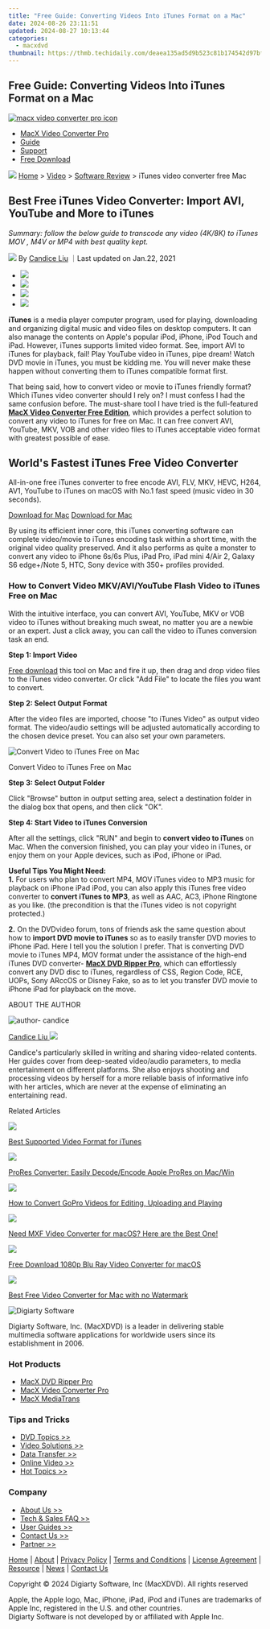 ```yaml
---
title: "Free Guide: Converting Videos Into iTunes Format on a Mac"
date: 2024-08-26 23:11:51
updated: 2024-08-27 10:13:44
categories:
  - macxdvd
thumbnail: https://thmb.techidaily.com/deaea135ad5d9b523c81b174542d97bf19684476eed26249d5d0957bb4c9f421.jpg
---
```


## Free Guide: Converting Videos Into iTunes Format on a Mac

[![macx video converter pro icon](https://www.macxdvd.com/mac-dvd-video-converter-how-to/../image-style/new-seo/icon11.png)](https://tools.techidaily.com/macxdvd/products/)

* [MacX Video Converter Pro](https://tools.techidaily.com/macxdvd/products/)
* [Guide](https://tools.techidaily.com/macxdvd/products/)
* [Support](https://tools.techidaily.com/macxdvd/products/)
* [Free Download](https://tools.techidaily.com/macxdvd/products/)



![](https://www.macxdvd.com/mac-dvd-video-converter-how-to/../image-style/new-seo/icon7.png) [Home](https://tools.techidaily.com/macxdvd/products/) \> [Video](https://tools.techidaily.com/macxdvd/products/) \> [Software Review](https://tools.techidaily.com/macxdvd/products/) \> iTunes video converter free Mac

## Best Free iTunes Video Converter: Import AVI, YouTube and More to iTunes



_Summary: follow the below guide to transcode any video (4K/8K) to iTunes MOV , M4V or MP4 with best quality kept._

![](https://www.macxdvd.com/mac-dvd-video-converter-how-to/../image-style/new-seo/icon6.png) By [Candice Liu](https://tools.techidaily.com/macxdvd/products/) ｜Last updated on Jan.22, 2021

* [![](https://www.macxdvd.com/mac-dvd-video-converter-how-to/../image-style/new-seo/share-fa.jpg)](https://www.facebook.com/sharer/sharer.php?u=https://www.macxdvd.com/mac-dvd-video-converter-how-to/itunes-video-converter-free-mac-lion-included.htm)
* [![](https://www.macxdvd.com/mac-dvd-video-converter-how-to/../image-style/new-seo/share-tw.jpg)](https://twitter.com/intent/tweet?url=https://www.macxdvd.com/mac-dvd-video-converter-how-to/itunes-video-converter-free-mac-lion-included.htm)
* [![](https://www.macxdvd.com/mac-dvd-video-converter-how-to/../image-style/new-seo/share-email.jpg)](https://www.macxdvd.com/mac-dvd-video-converter-how-to/mailto:info@example.com?&subject=&body=https://www.macxdvd.com/mac-dvd-video-converter-how-to/itunes-video-converter-free-mac-lion-included.htm)
* [![](https://www.macxdvd.com/mac-dvd-video-converter-how-to/../image-style/new-seo/share-in.jpg)](https://www.linkedin.com/shareArticle?mini=true&url=https://www.macxdvd.com/mac-dvd-video-converter-how-to/itunes-video-converter-free-mac-lion-included.htm&title=&summary=https://www.macxdvd.com/mac-dvd-video-converter-how-to/itunes-video-converter-free-mac-lion-included.htm&source=)

**iTunes** is a media player computer program, used for playing, downloading and organizing digital music and video files on desktop computers. It can also manage the contents on Apple's popular iPod, iPhone, iPod Touch and iPad. However, iTunes supports limited video format. See, import AVI to iTunes for playback, fail! Play YouTube video in iTunes, pipe dream! Watch DVD movie in iTunes, you must be kidding me. You will never make these happen without converting them to iTunes compatible format first. 

That being said, how to convert video or movie to iTunes friendly format? Which iTunes video converter should I rely on? I must confess I had the same confusion before. The must-share tool I have tried is the full-featured [**MacX Video Converter Free Edition**](https://tools.techidaily.com/macxdvd/products/), which provides a perfect solution to convert any video to iTunes for free on Mac. It can free convert AVI, YouTube, MKV, VOB and other video files to iTunes acceptable video format with greatest possible of ease. 

## World's Fastest iTunes Free Video Converter 

All-in-one free iTunes converter to free encode AVI, FLV, MKV, HEVC, H264, AV1, YouTube to iTunes on macOS with No.1 fast speed (music video in 30 seconds). 

[Download for Mac](https://tools.techidaily.com/macxdvd/products/) [Download for Mac](https://tools.techidaily.com/macxdvd/products/) 

By using its efficient inner core, this iTunes converting software can complete video/movie to iTunes encoding task within a short time, with the original video quality preserved. And it also performs as quite a monster to convert any video to iPhone 6s/6s Plus, iPad Pro, iPad mini 4/Air 2, Galaxy S6 edge+/Note 5, HTC, Sony device with 350+ profiles provided. 

### How to Convert Video MKV/AVI/YouTube Flash Video to iTunes Free on Mac 

With the intuitive interface, you can convert AVI, YouTube, MKV or VOB video to iTunes without breaking much sweat, no matter you are a newbie or an expert. Just a click away, you can call the video to iTunes conversion task an end. 

**Step 1: Import Video**

[Free download](https://tools.techidaily.com/macxdvd/products/) this tool on Mac and fire it up, then drag and drop video files to the iTunes video converter. Or click "Add File" to locate the files you want to convert.

**Step 2: Select Output Format**

After the video files are imported, choose "to iTunes Video" as output video format. The video/audio settings will be adjusted automatically according to the chosen device preset. You can also set your own parameters.

![Convert Video to iTunes Free on Mac](https://www.macxdvd.com/mac-dvd-video-converter-how-to/article-image/ll-mvcpfe-123101.png) 

Convert Video to iTunes Free on Mac

**Step 3: Select Output Folder**

Click "Browse" button in output setting area, select a destination folder in the dialog box that opens, and then click "OK".

**Step 4: Start Video to iTunes Conversion**

After all the settings, click "RUN" and begin to **convert video to iTunes** on Mac. When the conversion finished, you can play your video in iTunes, or enjoy them on your Apple devices, such as iPod, iPhone or iPad.

**Useful Tips You Might Need:**  
**1.** For users who plan to convert MP4, MOV iTunes video to MP3 music for playback on iPhone iPad iPod, you can also apply this iTunes free video converter to **convert iTunes to MP3**, as well as AAC, AC3, iPhone Ringtone as you like. (the precondition is that the iTunes video is not copyright protected.)

**2.** On the DVDvideo forum, tons of friends ask the same question about how to **import DVD movie to iTunes** so as to easily transfer DVD movies to iPhone iPad. Here I tell you the solution I prefer. That is converting DVD movie to iTunes MP4, MOV format under the assistance of the high-end iTunes DVD converter- [**MacX DVD Ripper Pro**](https://tools.techidaily.com/macxdvd/products/), which can effortlessly convert any DVD disc to iTunes, regardless of CSS, Region Code, RCE, UOPs, Sony ARccOS or Disney Fake, so as to let you transfer DVD movie to iPhone iPad for playback on the move. 

ABOUT THE AUTHOR

![author- candice](https://www.macxdvd.com/mac-dvd-video-converter-how-to/../image-style/new-seo/candice.png) 

[Candice Liu ![](https://www.macxdvd.com/mac-dvd-video-converter-how-to/../image-style/new-seo/share-in1.jpg)](https://www.linkedin.com/in/candice-liu-444483a3/) 

Candice's particularly skilled in writing and sharing video-related contents. Her guides cover from deep-seated video/audio parameters, to media entertainment on different platforms. She also enjoys shooting and processing videos by herself for a more reliable basis of informative info with her articles, which are never at the expense of eliminating an entertaining read.



Related Articles

![](https://www.macxdvd.com/mac-dvd-video-converter-how-to/../image-style/new-seo/pic7.jpg)

[Best Supported Video Format for iTunes](https://tools.techidaily.com/macxdvd/products/) 

![](https://www.macxdvd.com/mac-dvd-video-converter-how-to/../image-style/new-seo/pic6.jpg)

[ProRes Converter: Easily Decode/Encode Apple ProRes on Mac/Win](https://tools.techidaily.com/macxdvd/products/) 

![](https://www.macxdvd.com/mac-dvd-video-converter-how-to/../image-style/new-seo/pic5.jpg)

[How to Convert GoPro Videos for Editing, Uploading and Playing](https://tools.techidaily.com/macxdvd/products/) 

![](https://www.macxdvd.com/mac-dvd-video-converter-how-to/../image-style/new-seo/pic4.jpg)

[Need MXF Video Converter for macOS? Here are the Best One!](https://tools.techidaily.com/macxdvd/products/) 

![](https://www.macxdvd.com/mac-dvd-video-converter-how-to/../image-style/new-seo/pic3.jpg)

[Free Download 1080p Blu Ray Video Converter for macOS](https://tools.techidaily.com/macxdvd/products/) 

![](https://www.macxdvd.com/mac-dvd-video-converter-how-to/../image-style/new-seo/pic2.jpg)

[Best Free Video Converter for Mac with no Watermark](https://tools.techidaily.com/macxdvd/products/) 



![Digiarty Software](https://www.macxdvd.com/mac-dvd-video-converter-how-to/../icon/logo.png) 

Digiarty Software, Inc. (MacXDVD) is a leader in delivering stable multimedia software applications for worldwide users since its establishment in 2006.

### Hot Products

* [MacX DVD Ripper Pro](https://tools.techidaily.com/macxdvd/products/)
* [MacX Video Converter Pro](https://tools.techidaily.com/macxdvd/products/)
* [MacX MediaTrans](https://tools.techidaily.com/macxdvd/products/)

### Tips and Tricks

* [DVD Topics >>](https://tools.techidaily.com/macxdvd/products/)
* [Video Solutions >>](https://tools.techidaily.com/macxdvd/products/)
* [Data Transfer >>](https://tools.techidaily.com/macxdvd/products/)
* [Online Video >>](https://tools.techidaily.com/macxdvd/products/)
* [Hot Topics >>](https://tools.techidaily.com/macxdvd/products/)

### Company

* [About Us >>](https://tools.techidaily.com/macxdvd/products/)
* [Tech & Sales FAQ >>](https://tools.techidaily.com/macxdvd/products/)
* [User Guides >>](https://tools.techidaily.com/macxdvd/products/)
* [Contact Us >>](https://tools.techidaily.com/macxdvd/products/)
* [Partner >>](https://tools.techidaily.com/macxdvd/products/)



[Home](https://tools.techidaily.com/macxdvd/products/) | [About](https://tools.techidaily.com/macxdvd/products/) | [Privacy Policy](https://tools.techidaily.com/macxdvd/products/) | [Terms and Conditions](https://tools.techidaily.com/macxdvd/products/) | [License Agreement](https://tools.techidaily.com/macxdvd/products/) | [Resource](https://tools.techidaily.com/macxdvd/products/) | [News](https://tools.techidaily.com/macxdvd/products/) | [Contact Us](https://tools.techidaily.com/macxdvd/products/)

Copyright © 2024 Digiarty Software, Inc (MacXDVD). All rights reserved

Apple, the Apple logo, Mac, iPhone, iPad, iPod and iTunes are trademarks of Apple Inc, registered in the U.S. and other countries.  
Digiarty Software is not developed by or affiliated with Apple Inc.

<ins class="adsbygoogle"
     style="display:block"
     data-ad-format="autorelaxed"
     data-ad-client="ca-pub-7571918770474297"
     data-ad-slot="1223367746"></ins>



<ins class="adsbygoogle"
     style="display:block"
     data-ad-client="ca-pub-7571918770474297"
     data-ad-slot="8358498916"
     data-ad-format="auto"
     data-full-width-responsive="true"></ins>
